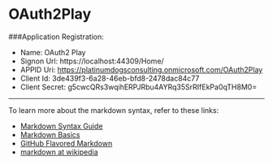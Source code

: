 # OAuth2Play

###Application Registration:
 - Name: OAuth2 Play
 - Signon Url: https://localhost:44309/Home/
 - APPID Uri: https://platinumdogsconsulting.onmicrosoft.com/OAuth2Play
 - Client Id: 3de439f3-6a28-46eb-bfd8-2478dac84c77
 - Client Secret: g5cwcQRs3wqihERPJRbu4AYRq35SrRIfEkPa0qTH8M0=

---
To learn more about the markdown syntax, refer to these links:

 - [Markdown Syntax Guide](http://daringfireball.net/projects/markdown/syntax)
 - [Markdown Basics](http://daringfireball.net/projects/markdown/basics)
 - [GitHub Flavored Markdown](http://github.github.com/github-flavored-markdown/) 
 - [markdown at wikipedia](https://secure.wikimedia.org/wikipedia/en/wiki/Markdown)